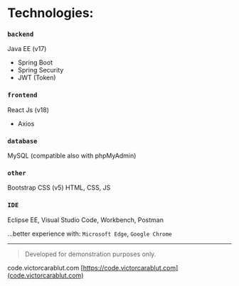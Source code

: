 # Technologies:

### `backend`
Java EE (v17)
 - Spring Boot
 - Spring Security
 - JWT (Token)

### `frontend`
React Js (v18)
 - Axios

### `database`
MySQL (compatible also with phpMyAdmin)

### `other`
Bootstrap CSS (v5)
HTML, CSS, JS

### `IDE`
Eclipse EE, Visual Studio Code, Workbench, Postman

...better experience with: `Microsoft Edge`, `Google Chrome`

_____________

> Developed for demonstration purposes only.

code.victorcarablut.com
[https://code.victorcarablut.com](code.victorcarablut.com)
